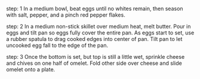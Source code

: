 step: 1  In a medium bowl, beat eggs until no whites remain, then season with salt, pepper, and a pinch red pepper flakes.

step: 2   In a medium non-stick skillet over medium heat, melt butter. Pour in eggs and tilt pan so eggs fully cover the entire pan. As eggs start to set, use a rubber spatula to drag cooked edges into center of pan. Tilt pan to let uncooked egg fall to the edge of the pan. 

step: 3  Once the bottom is set, but top is still a little wet, sprinkle cheese and chives on one half of omelet. Fold other side over cheese and slide omelet onto a plate.   